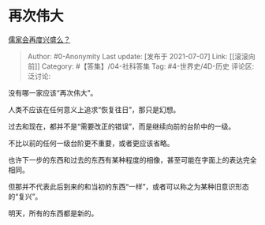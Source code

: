 # 再次伟大
[儒家会再度兴盛么？](https://www.zhihu.com/question/24048303/answer/1983793492)

> Author: #0-Anonymity
> Last update: [发布于 2021-07-07]
> Link: [[滚滚向前]]
> Category: #【答集】/04-社科答集
> Tag: #4-世界史/4D-历史
> 评论区:
> 泛讨论:

没有哪一家应该“再次伟大”。

人类不应该在任何意义上追求“恢复往日”，那只是幻想。

过去和现在，都并不是“需要改正的错误”，而是继续向前的台阶中的一级。

不比以前的任何一级台阶更不重要，或者更应该省略。

也许下一步的东西和过去的东西有某种程度的相像，甚至可能在字面上的表达完全相同。

但那并不代表此后到来的和当初的东西“一样”，或者可以称之为某种旧意识形态的“复兴”。

明天，所有的东西都是新的。
